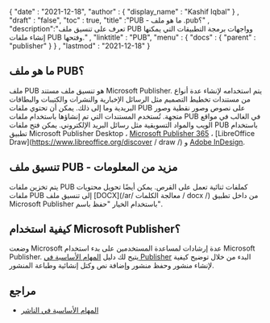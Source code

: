 {
  "date" : "2021-12-18",
  "author" : {
    "display_name" : "Kashif Iqbal"
} ,
  "draft" : "false",
  "toc" : true,
  "title" :"PUB - ما هو ملف .pub؟" ,
  "description":"تعرف على تنسيق ملف PUB وواجهات برمجة التطبيقات التي يمكنها إنشاء ملفات PUB وفتحها." ,
  "linktitle" : "PUB",
  "menu" : {
    "docs" : {
      "parent" : "publisher"
}
} ,
  "lastmod" : "2021-12-18"
}

## ما هو ملف PUB؟

ملف PUB هو تنسيق ملف مستند Microsoft Publisher. يتم استخدامه لإنشاء عدة أنواع من مستندات تخطيط التصميم مثل الرسائل الإخبارية والنشرات والكتيبات والبطاقات البريدية وما إلى ذلك. يمكن أن تحتوي ملفات PUB على نصوص وصور نقطية وصور متجهة. تُستخدم المستندات التي تم إنشاؤها باستخدام ملفات PUB في الغالب في مواقع الويب والمواد التسويقية مثل رسائل البريد الإلكتروني. يمكن فتح ملفات PUB باستخدام تطبيق Microsoft Publisher Desktop ، [Microsoft Publisher 365](https://www.microsoft.com/en/microsoft-365) ، [LibreOffice Draw](https://www.libreoffice.org/discover / draw /) و [Adobe InDesign](https://www.adobe.com/products/indesign.html).

## تنسيق ملف PUB - مزيد من المعلومات

يتم تخزين ملفات PUB كملفات ثنائية تعمل على القرص. يمكن أيضًا تحويل محتويات ملفات PUB إلى تنسيق ملف [DOCX](/ar/ معالجة الكلمات / docx /) من داخل تطبيق Microsoft Publisher باستخدام الخيار "حفظ باسم".

## كيفية استخدام Microsoft Publisher؟

وضعت Microsoft عدة إرشادات لمساعدة المستخدمين على بدء استخدام Microsoft Publisher. يتيح لك دليل [المهام الأساسية في Publisher](https://support.microsoft.com/en-us/office/basic-tasks-in-publisher-0e5ed249-1927-433f-a35c-63beb8216fcf) البدء من خلال توضيح كيفية لإنشاء منشور وحفظ منشور وإضافة نص وكتل إنشائية وطباعة المنشور.

## مراجع ##

* [المهام الأساسية في الناشر](https://support.microsoft.com/en-us/office/basic-tasks-in-publisher-0e5ed249-1927-433f-a35c-63beb8216fcf)

